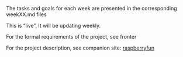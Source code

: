 The tasks and goals for each week are presented in the corresponding weekXX.md files

This is “live”,  It will be updating weekly.

For the formal requirements of the project, see fronter

For the project description, see companion site: [raspberryfun](https://eal-it-technology.github.io/RaspberryFun/)

